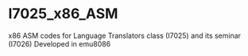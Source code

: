 # I7025_x86_ASM
x86 ASM codes for Language Translators class (I7025) and its seminar (I7026)
Developed in emu8086
